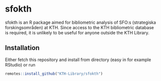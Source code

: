 # sfokth

sfokth is an R package aimed for bibliometric analysis of SFO:s (strategiska forskingsområden) at KTH. Since access to the KTH bibliometric database is required, it is unlikely to be useful for anyone outside the KTH Library.

## Installation

Either fetch this repository and install from directory (easy in for example RStudio) or run
```R
remotes::install_github("KTH-Library/sfokth")
```
